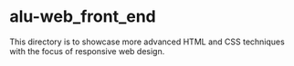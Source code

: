 # alu-web_front_end
This directory is to showcase more advanced HTML and CSS techniques with the focus of responsive web design.
